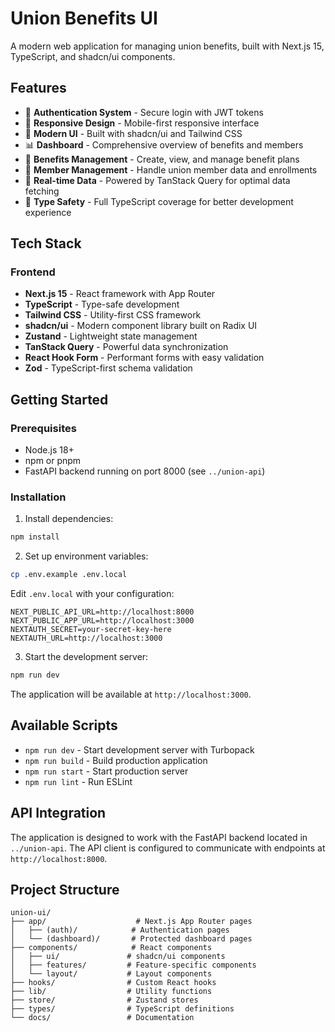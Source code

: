 # Union Benefits UI

A modern web application for managing union benefits, built with Next.js 15, TypeScript, and shadcn/ui components.

## Features

- 🔐 **Authentication System** - Secure login with JWT tokens
- 📱 **Responsive Design** - Mobile-first responsive interface
- 🎨 **Modern UI** - Built with shadcn/ui and Tailwind CSS
- 📊 **Dashboard** - Comprehensive overview of benefits and members
- 🏢 **Benefits Management** - Create, view, and manage benefit plans
- 👥 **Member Management** - Handle union member data and enrollments
- 🔄 **Real-time Data** - Powered by TanStack Query for optimal data fetching
- 🎯 **Type Safety** - Full TypeScript coverage for better development experience

## Tech Stack

### Frontend
- **Next.js 15** - React framework with App Router
- **TypeScript** - Type-safe development
- **Tailwind CSS** - Utility-first CSS framework
- **shadcn/ui** - Modern component library built on Radix UI
- **Zustand** - Lightweight state management
- **TanStack Query** - Powerful data synchronization
- **React Hook Form** - Performant forms with easy validation
- **Zod** - TypeScript-first schema validation

## Getting Started

### Prerequisites

- Node.js 18+ 
- npm or pnpm
- FastAPI backend running on port 8000 (see `../union-api`)

### Installation

1. Install dependencies:
```bash
npm install
```

2. Set up environment variables:
```bash
cp .env.example .env.local
```

Edit `.env.local` with your configuration:
```
NEXT_PUBLIC_API_URL=http://localhost:8000
NEXT_PUBLIC_APP_URL=http://localhost:3000
NEXTAUTH_SECRET=your-secret-key-here
NEXTAUTH_URL=http://localhost:3000
```

3. Start the development server:
```bash
npm run dev
```

The application will be available at `http://localhost:3000`.

## Available Scripts

- `npm run dev` - Start development server with Turbopack
- `npm run build` - Build production application
- `npm run start` - Start production server
- `npm run lint` - Run ESLint

## API Integration

The application is designed to work with the FastAPI backend located in `../union-api`. The API client is configured to communicate with endpoints at `http://localhost:8000`.

## Project Structure

```
union-ui/
├── app/                    # Next.js App Router pages
│   ├── (auth)/            # Authentication pages
│   └── (dashboard)/       # Protected dashboard pages
├── components/            # React components
│   ├── ui/               # shadcn/ui components
│   ├── features/         # Feature-specific components
│   └── layout/           # Layout components
├── hooks/                # Custom React hooks
├── lib/                  # Utility functions
├── store/                # Zustand stores
├── types/                # TypeScript definitions
└── docs/                 # Documentation
```
